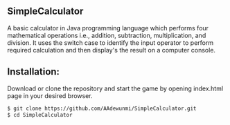 ## SimpleCalculator
A basic calculator in Java programming language which performs four mathematical operations i.e., addition, subtraction, multiplication, and division.
It uses the switch case to identify the input operator to perform required calculation and then display's the result on a computer console.

## Installation: 

Download or clone the repository and start the game by opening index.html page in your desired browser.

```sh
$ git clone https://github.com/AAdewunmi/SimpleCalculator.git
$ cd SimpleCalculator
```
